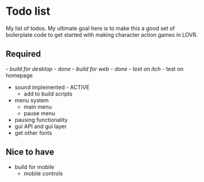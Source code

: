 # Todo list
My list of todos. My ultimate goal here is to make this a good set of boilerplate code to get started with making character action games in LOVR.

## Required
*- build for desktop - done*
*- build for web - done*
    *- test on itch*
    - test on homepage
- sound implemented - ACTIVE
    - add to build scripts
- menu system
    - main menu
    - pause menu
- pausing functionality
- gui API and gui layer
- get other fonts

## Nice to have
- build for mobile
    - mobile controls